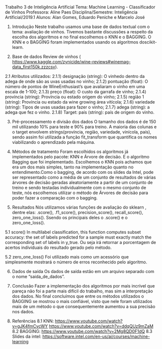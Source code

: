 Trabalho 3 de Inteligência Artificial   Tema: Machine Learning - Classificador de Vinhos
Professora: Aline Paes Disciplina/Semestre: Inteligência Artificial/2019.1
Alunos: Alan Gomes, Eduardo Peniche e Marcelo José

1. Introdução
Neste trabalho usamos uma base de dados textual com o tema: avaliação de vinhos. Tivemos bastante discussões a respeito da escolha dos algoritmos e no final escolhemos o KNN e o BAGGING. O KNN e o BAGGING foram implementados usando os algoritmos do ​scikit-learn.

2. Base de dados
Review de vinhos (​https://www.kaggle.com/zynicide/wine-reviews#winemag-data_first150k.zzzcsv​).

2.1 Atributos utilizados:
2.1.1) designação (string): O vinhedo dentro da adega de onde são as uvas usadas no vinho;
2.1.2) pontuação (float): O número de pontos de WineEnthusiast’s que avaliaram o vinho em uma escala de 1-100;
2.1.3) preço (float): O custo da garrafa de vinho;
2.1.4) província (string): Província ou estado origem do vinho;
2.1.5) região 1 (string): Província ou estado da wine growing área vitícola;
2.1.6) variedade (string): Tipos de uvas usadas para fazer o vinho;
2.1.7) adega (string): a adega que fez o vinho.
2.1.8) Target: país (string): país de origem do vinho.

3. Pré-processamento e divisão dos dados
O tamanho dos dados é de 150 mil utilizando 10% para teste e 90% para treino.
A maioria das colunas e o target envolvem strings(província, região, variedade, vinícola, país), sendo assim foi utilizada a função ​fit_transform ​que quantifica os nomes viabilizando o aprendizado pela máquina.

4. Métodos de tratamento
Foram escolhidos os algoritmos já implementados pelo pacote: KNN e Árvore de decisão. E o algoritmo Bagging que foi implementado.
Escolhemos o KNN pois achamos que era um dos mais simples, tanto na implementação quanto no entendimento.Como o bagging, de acordo com os slides da Intel, pode ser representado como a média de um conjunto de resultados de várias árvores de decisão geradas aleatoriamente a partir de um conjunto de treino e sendo testadas individualmente com o mesmo conjunto de teste, nós escolhemos utilizar o método de Árvores de decisão para poder fazer a comparação com o bagging.

5. Resultados
Nós utilizamos várias funções de avaliação do ​sklearn , dentre elas: ​.score(), .f1_score(), precision_score(), recall_score(), zero_one_loss(). Ssendo os principais deles o .score() e o zero_one_loss().

5.1 score()
In multilabel classification, this function computes subset accuracy: the set of labels predicted for a sample must exactly match the corresponding set of labels in y_true. Ou seja irá retornar a porcentagem de acertos individuais do resultado gerado pelo método.

5.2 zero_one_loss()
Foi utilizado mais como um acessório que simplesmente mostrará o número de erros reconhecido pelo algoritmo.

6. Dados de saída
Os dados de saída estão em um arquivo separado com o nome “saida_de_dados”.

7. Conclusão
Fazer a implementação dos algoritmos por mais incrível que pareça não foi a parte mais difícil do trabalho, mas sim a interpretação dos dados. No final concluímos que entre os métodos utilizados o BAGGING se mostrou o mais confiável, visto que nele foram utilizados mais de um método o que consequentemente aumentou a sua precisão nos dados.

8. Referências
8.1 KNN:
https://www.youtube.com/watch?v=gJK4fmCvcWY
https://www.youtube.com/watch?v=ddqQUz9mZaM
8.2 BAGGING:
https://www.youtube.com/watch?v=2Mg8QD0F1dQ
8.3 Slides da intel:
https://software.intel.com/en-us/ai/courses/machine-learning
